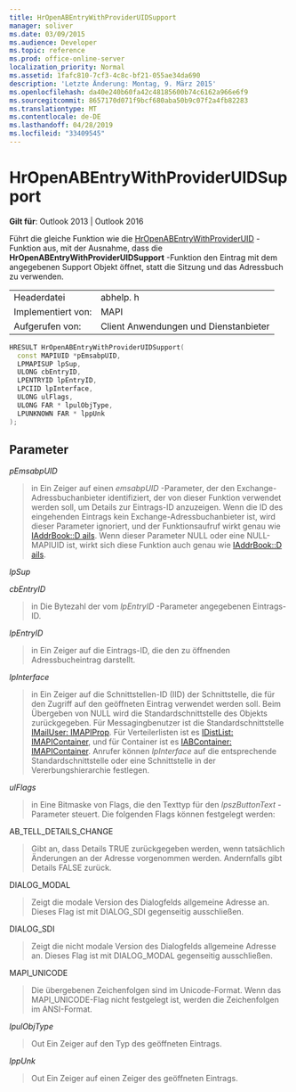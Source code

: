 ```yaml
---
title: HrOpenABEntryWithProviderUIDSupport
manager: soliver
ms.date: 03/09/2015
ms.audience: Developer
ms.topic: reference
ms.prod: office-online-server
localization_priority: Normal
ms.assetid: 1fafc810-7cf3-4c8c-bf21-055ae34da690
description: 'Letzte Änderung: Montag, 9. März 2015'
ms.openlocfilehash: da40e240b60fa42c48185600b74c6162a966e6f9
ms.sourcegitcommit: 8657170d071f9bcf680aba50b9c07f2a4fb82283
ms.translationtype: MT
ms.contentlocale: de-DE
ms.lasthandoff: 04/28/2019
ms.locfileid: "33409545"
---
```

# <a name="hropenabentrywithprovideruidsupport"></a>HrOpenABEntryWithProviderUIDSupport

  
  
**Gilt für**: Outlook 2013 | Outlook 2016 
  
Führt die gleiche Funktion wie die [HrOpenABEntryWithProviderUID](hropenabentrywithprovideruid.md) -Funktion aus, mit der Ausnahme, dass die **HrOpenABEntryWithProviderUIDSupport** -Funktion den Eintrag mit dem angegebenen Support Objekt öffnet, statt die Sitzung und das Adressbuch zu verwenden. 
  
|||
|:-----|:-----|
|Headerdatei  <br/> |abhelp. h  <br/> |
|Implementiert von:  <br/> |MAPI  <br/> |
|Aufgerufen von:  <br/> |Client Anwendungen und Dienstanbieter  <br/> |
   
```cpp
HRESULT HrOpenABEntryWithProviderUIDSupport(
  const MAPIUID *pEmsabpUID,
  LPMAPISUP lpSup,
  ULONG cbEntryID,
  LPENTRYID lpEntryID,
  LPCIID lpInterface,
  ULONG ulFlags,
  ULONG FAR * lpulObjType,
  LPUNKNOWN FAR * lppUnk
);
```

## <a name="parameters"></a>Parameter

 _pEmsabpUID_
  
> in Ein Zeiger auf einen _emsabpUID_ -Parameter, der den Exchange-Adressbuchanbieter identifiziert, der von dieser Funktion verwendet werden soll, um Details zur Eintrags-ID anzuzeigen. Wenn die ID des eingehenden Eintrags kein Exchange-Adressbuchanbieter ist, wird dieser Parameter ignoriert, und der Funktionsaufruf wirkt genau wie [IAddrBook::D ails](iaddrbook-details.md). Wenn dieser Parameter NULL oder eine NULL-MAPIUID ist, wirkt sich diese Funktion auch genau wie [IAddrBook::D ails](iaddrbook-details.md).
    
 _lpSup_
  
> 
    
 _cbEntryID_
  
> in Die Bytezahl der vom _lpEntryID_ -Parameter angegebenen Eintrags-ID. 
    
 _lpEntryID_
  
> in Ein Zeiger auf die Eintrags-ID, die den zu öffnenden Adressbucheintrag darstellt.
    
 _lpInterface_
  
> in Ein Zeiger auf die Schnittstellen-ID (IID) der Schnittstelle, die für den Zugriff auf den geöffneten Eintrag verwendet werden soll. Beim Übergeben von NULL wird die Standardschnittstelle des Objekts zurückgegeben. Für Messagingbenutzer ist die Standardschnittstelle [IMailUser: IMAPIProp](imailuserimapiprop.md). Für Verteilerlisten ist es [IDistList: IMAPIContainer](idistlistimapicontainer.md), und für Container ist es [IABContainer: IMAPIContainer](iabcontainerimapicontainer.md). Anrufer können _lpInterface_ auf die entsprechende Standardschnittstelle oder eine Schnittstelle in der Vererbungshierarchie festlegen. 
    
 _ulFlags_
  
> in Eine Bitmaske von Flags, die den Texttyp für den _lpszButtonText_ -Parameter steuert. Die folgenden Flags können festgelegt werden: 
    
AB_TELL_DETAILS_CHANGE
  
> Gibt an, dass Details TRUE zurückgegeben werden, wenn tatsächlich Änderungen an der Adresse vorgenommen werden. Andernfalls gibt Details FALSE zurück.
    
DIALOG_MODAL
  
> Zeigt die modale Version des Dialogfelds allgemeine Adresse an. Dieses Flag ist mit DIALOG_SDI gegenseitig ausschließen.
    
DIALOG_SDI
  
> Zeigt die nicht modale Version des Dialogfelds allgemeine Adresse an. Dieses Flag ist mit DIALOG_MODAL gegenseitig ausschließen.
    
MAPI_UNICODE
  
> Die übergebenen Zeichenfolgen sind im Unicode-Format. Wenn das MAPI_UNICODE-Flag nicht festgelegt ist, werden die Zeichenfolgen im ANSI-Format.
    
 _lpulObjType_
  
> Out Ein Zeiger auf den Typ des geöffneten Eintrags.
    
 _lppUnk_
  
> Out Ein Zeiger auf einen Zeiger des geöffneten Eintrags.
    

